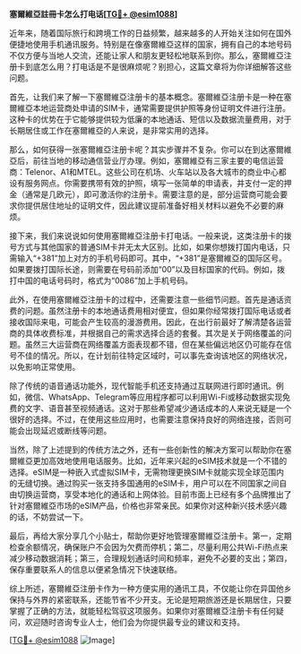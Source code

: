**塞爾維亞註冊卡怎么打电话[[TG💪+ @esim1088](https://t.me/s/esim1088)]**

近年来，随着国际旅行和跨境工作的日益频繁，越来越多的人开始关注如何在国外便捷地使用手机通讯服务。特别是在像塞爾維亞这样的国家，拥有自己的本地号码不仅方便与当地人交流，还能让家人和朋友更轻松地联系到你。那么，塞爾維亞注册卡到底怎么用？打电话是不是很麻烦呢？别担心，这篇文章将为你详细解答这些问题。

首先，让我们来了解一下塞爾維亞注册卡的基本概念。塞爾維亞注册卡是一种在塞爾維亞本地运营商处申请的SIM卡，通常需要提供护照等身份证明文件进行注册。这种卡的优势在于它能够提供较为低廉的本地通话、短信以及数据流量费用，对于长期居住或工作在塞爾維亞的人来说，是非常实用的选择。

那么，如何获得一张塞爾維亞注册卡呢？其实步骤并不复杂。你可以在到达塞爾維亞后，前往当地的移动通信营业厅办理。例如，塞爾維亞有三家主要的电信运营商：Telenor、A1和MTEL。这些公司在机场、火车站以及各大城市的商业中心都设有服务网点。你需要携带有效的护照，填写一张简单的申请表，并支付一定的押金（通常是几欧元），即可激活你的注册卡。需要注意的是，部分运营商可能会要求你提供居住地址的证明文件，因此建议提前准备好相关材料以避免不必要的麻烦。

接下来，我们来说说如何使用塞爾維亞注册卡打电话。一般来说，这类注册卡的拨号方式与其他国家的普通SIM卡并无太大区别。比如，如果你想拨打国内电话，只需输入“+381”加上对方的手机号码即可。其中，“+381”是塞爾維亞的国际区号。如果要拨打国际长途，则需要在号码前添加“00”以及目标国家的代码。例如，拨打中国的电话号码时，格式为“0086”加上手机号码。

此外，在使用塞爾維亞注册卡的过程中，还需要注意一些细节问题。首先是通话资费的问题。虽然注册卡的本地通话费用相对便宜，但如果你经常拨打国际电话或者接收国际来电，可能会产生较高的漫游费用。因此，在出行前最好了解清楚各运营商的具体收费标准，并根据自己的需求选择合适的套餐。其次是关于网络覆盖的问题。虽然三大运营商在网络覆盖方面表现都不错，但在某些偏远地区仍可能存在信号不佳的情况。所以，在计划前往特定区域时，可以事先查询该地区的网络状况，以免影响正常使用。

除了传统的语音通话功能外，现代智能手机还支持通过互联网进行即时通讯。例如，微信、WhatsApp、Telegram等应用程序都可以利用Wi-Fi或移动数据实现免费的文字、语音甚至视频通话。这对于那些希望减少通话成本的人来说无疑是一个很好的选择。不过，在使用这些应用时，也需要注意保持良好的网络连接，否则可能会出现延迟或断线等问题。

当然，除了上述提到的传统方法之外，还有一些创新性的解决方案可以帮助你在塞爾維亞更加高效地使用电话服务。比如，近年来兴起的eSIM技术就是一个不错的选择。eSIM是一种嵌入式虚拟SIM卡，无需物理更换SIM卡就能实现全球范围内的无缝切换。通过购买一张支持多国通用的eSIM卡，用户可以在不同国家之间自由切换运营商，享受本地化的通话和上网体验。目前市面上已经有多个品牌推出了针对塞爾維亞市场的eSIM产品，价格也非常亲民。如果你对这种新兴技术感兴趣的话，不妨尝试一下。

最后，再给大家分享几个小贴士，帮助你更好地管理塞爾維亞注册卡。第一，定期检查余额情况，确保账户不会因为欠费而停机；第二，尽量利用公共Wi-Fi热点来减少移动数据消耗；第三，合理规划通话时间和频率，避免不必要的支出；第四，保存重要联系人的信息以便紧急情况下快速联络。

综上所述，塞爾維亞注册卡作为一种方便实用的通讯工具，不仅能让你在异国他乡保持与外界的紧密联系，还能节省不少开支。无论是短期旅游还是长期居住，只要掌握了正确的方法，就能轻松驾驭这项服务。如果你对塞爾維亞注册卡有任何疑问，欢迎随时咨询专业人士，他们会为你提供最专业的建议和支持。

[[TG💪+ @esim1088](https://t.me/s/esim1088) ![Image](https://i.postimg.cc/4NQfJmqS/Snipaste-2025-05-13-00-14-12.png)]